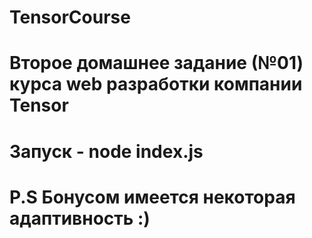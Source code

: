 # TensorCourse
# Второе домашнее задание (№01) курса web разработки компании Tensor 
# Запуск - node index.js
# P.S Бонусом имеется некоторая адаптивность :)
